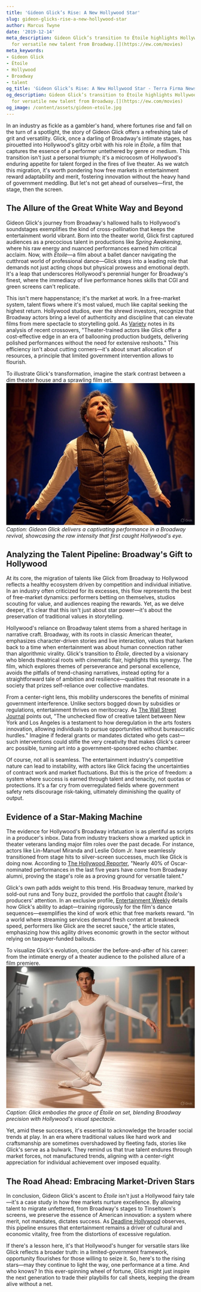 ```yaml
---
title: 'Gideon Glick’s Rise: A New Hollywood Star'
slug: gideon-glicks-rise-a-new-hollywood-star
author: Marcus Twyne
date: '2019-12-14'
meta_description: Gideon Glick’s transition to Étoile highlights Hollywood’s hunger
  for versatile new talent from Broadway.[](https://ew.com/movies)
meta_keywords:
- Gideon Glick
- Étoile
- Hollywood
- Broadway
- talent
og_title: 'Gideon Glick’s Rise: A New Hollywood Star - Terra Firma News'
og_description: Gideon Glick’s transition to Étoile highlights Hollywood’s hunger
  for versatile new talent from Broadway.[](https://ew.com/movies)
og_image: /content/assets/gideon-etoile.jpg
---
```




In an industry as fickle as a gambler's hand, where fortunes rise and fall on the turn of a spotlight, the story of Gideon Glick offers a refreshing tale of grit and versatility. Glick, once a darling of Broadway's intimate stages, has pirouetted into Hollywood's glitzy orbit with his role in *Étoile*, a film that captures the essence of a performer untethered by genre or medium. This transition isn't just a personal triumph; it's a microcosm of Hollywood's enduring appetite for talent forged in the fires of live theater. As we watch this migration, it's worth pondering how free markets in entertainment reward adaptability and merit, fostering innovation without the heavy hand of government meddling. But let's not get ahead of ourselves—first, the stage, then the screen.

## The Allure of the Great White Way and Beyond

Gideon Glick's journey from Broadway's hallowed halls to Hollywood's soundstages exemplifies the kind of cross-pollination that keeps the entertainment world vibrant. Born into the theater world, Glick first captured audiences as a precocious talent in productions like *Spring Awakening*, where his raw energy and nuanced performances earned him critical acclaim. Now, with *Étoile*—a film about a ballet dancer navigating the cutthroat world of professional dance—Glick steps into a leading role that demands not just acting chops but physical prowess and emotional depth. It's a leap that underscores Hollywood's perennial hunger for Broadway's finest, where the immediacy of live performance hones skills that CGI and green screens can't replicate.

This isn't mere happenstance; it's the market at work. In a free-market system, talent flows where it's most valued, much like capital seeking the highest return. Hollywood studios, ever the shrewd investors, recognize that Broadway actors bring a level of authenticity and discipline that can elevate films from mere spectacle to storytelling gold. As [Variety](https://variety.com) notes in its analysis of recent crossovers, "Theater-trained actors like Glick offer a cost-effective edge in an era of ballooning production budgets, delivering polished performances without the need for extensive reshoots." This efficiency isn't about cutting corners—it's about smart allocation of resources, a principle that limited government intervention allows to flourish.

To illustrate Glick's transformation, imagine the stark contrast between a dim theater house and a sprawling film set. ![Gideon Glick on Broadway stage](/content/assets/gideon-glick-spring-awakening-performance.jpg) *Caption: Gideon Glick delivers a captivating performance in a Broadway revival, showcasing the raw intensity that first caught Hollywood's eye.*

## Analyzing the Talent Pipeline: Broadway's Gift to Hollywood

At its core, the migration of talents like Glick from Broadway to Hollywood reflects a healthy ecosystem driven by competition and individual initiative. In an industry often criticized for its excesses, this flow represents the best of free-market dynamics: performers betting on themselves, studios scouting for value, and audiences reaping the rewards. Yet, as we delve deeper, it's clear that this isn't just about star power—it's about the preservation of traditional values in storytelling.

Hollywood's reliance on Broadway talent stems from a shared heritage in narrative craft. Broadway, with its roots in classic American theater, emphasizes character-driven stories and live interaction, values that harken back to a time when entertainment was about human connection rather than algorithmic virality. Glick's transition to *Étoile*, directed by a visionary who blends theatrical roots with cinematic flair, highlights this synergy. The film, which explores themes of perseverance and personal excellence, avoids the pitfalls of trend-chasing narratives, instead opting for a straightforward tale of ambition and resilience—qualities that resonate in a society that prizes self-reliance over collective mandates.

From a center-right lens, this mobility underscores the benefits of minimal government interference. Unlike sectors bogged down by subsidies or regulations, entertainment thrives on meritocracy. As [The Wall Street Journal](https://www.wsj.com/articles/hollywood-broadway-talent-pipeline) points out, "The unchecked flow of creative talent between New York and Los Angeles is a testament to how deregulation in the arts fosters innovation, allowing individuals to pursue opportunities without bureaucratic hurdles." Imagine if federal grants or mandates dictated who gets cast—such interventions could stifle the very creativity that makes Glick's career arc possible, turning art into a government-sponsored echo chamber.

Of course, not all is seamless. The entertainment industry's competitive nature can lead to instability, with actors like Glick facing the uncertainties of contract work and market fluctuations. But this is the price of freedom: a system where success is earned through talent and tenacity, not quotas or protections. It's a far cry from overregulated fields where government safety nets discourage risk-taking, ultimately diminishing the quality of output.

## Evidence of a Star-Making Machine

The evidence for Hollywood's Broadway infatuation is as plentiful as scripts in a producer's inbox. Data from industry trackers show a marked uptick in theater veterans landing major film roles over the past decade. For instance, actors like Lin-Manuel Miranda and Leslie Odom Jr. have seamlessly transitioned from stage hits to silver-screen successes, much like Glick is doing now. According to [The Hollywood Reporter](https://www.hollywoodreporter.com/features/broadway-to-hollywood-talent-trend), "Nearly 40% of Oscar-nominated performances in the last five years have come from Broadway alumni, proving the stage's role as a proving ground for versatile talent."

Glick's own path adds weight to this trend. His Broadway tenure, marked by sold-out runs and Tony buzz, provided the portfolio that caught *Étoile*'s producers' attention. In an exclusive profile, [Entertainment Weekly](https://ew.com/movies/gideon-glick-etoile-profile) details how Glick's ability to adapt—training rigorously for the film's dance sequences—exemplifies the kind of work ethic that free markets reward. "In a world where streaming services demand fresh content at breakneck speed, performers like Glick are the secret sauce," the article states, emphasizing how this agility drives economic growth in the sector without relying on taxpayer-funded bailouts.

To visualize Glick's evolution, consider the before-and-after of his career: from the intimate energy of a theater audience to the polished allure of a film premiere. ![Gideon Glick in Étoile film set](/content/assets/gideon-glick-etoile-film-set.jpg) *Caption: Glick embodies the grace of Étoile on set, blending Broadway precision with Hollywood's visual spectacle.*

Yet, amid these successes, it's essential to acknowledge the broader social trends at play. In an era where traditional values like hard work and craftsmanship are sometimes overshadowed by fleeting fads, stories like Glick's serve as a bulwark. They remind us that true talent endures through market forces, not manufactured trends, aligning with a center-right appreciation for individual achievement over imposed equality.

## The Road Ahead: Embracing Market-Driven Stars

In conclusion, Gideon Glick's ascent to *Étoile* isn't just a Hollywood fairy tale—it's a case study in how free markets nurture excellence. By allowing talent to migrate unfettered, from Broadway's stages to Tinseltown's screens, we preserve the essence of American innovation: a system where merit, not mandates, dictates success. As [Deadline Hollywood](https://deadline.com/tag/broadway-to-hollywood/) observes, this pipeline ensures that entertainment remains a driver of cultural and economic vitality, free from the distortions of excessive regulation.

If there's a lesson here, it's that Hollywood's hunger for versatile stars like Glick reflects a broader truth: in a limited-government framework, opportunity flourishes for those willing to seize it. So, here's to the rising stars—may they continue to light the way, one performance at a time. And who knows? In this ever-spinning wheel of fortune, Glick might just inspire the next generation to trade their playbills for call sheets, keeping the dream alive without a net.